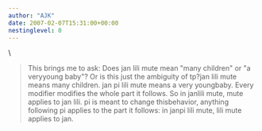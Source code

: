 ```yaml
---
author: "AJK"
date: 2007-02-07T15:31:00+00:00
nestinglevel: 0
---
```

\
> This brings me to ask: Does jan lili mute mean "many children" or "a veryyoung baby"? Or is this just the ambiguity of tp?jan lili mute means many children. jan pi lili mute means a very youngbaby. Every modifier modifies the whole part it follows. So in janlili mute, mute applies to jan lili. pi is meant to change thisbehavior, anything following pi applies to the part it follows: in janpi lili mute, lili mute applies to jan.